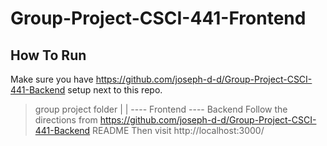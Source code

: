 # Group-Project-CSCI-441-Frontend
## How To Run
Make sure you have https://github.com/joseph-d-d/Group-Project-CSCI-441-Backend setup next to this repo.
> group project folder
> |
> |
> ---- Frontend
> ---- Backend
Follow the directions from https://github.com/joseph-d-d/Group-Project-CSCI-441-Backend README Then visit http://localhost:3000/
